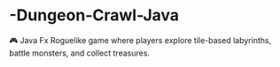 # -Dungeon-Crawl-Java
🎮 Java Fx Roguelike game where players explore tile-based labyrinths, battle monsters, and collect treasures.
